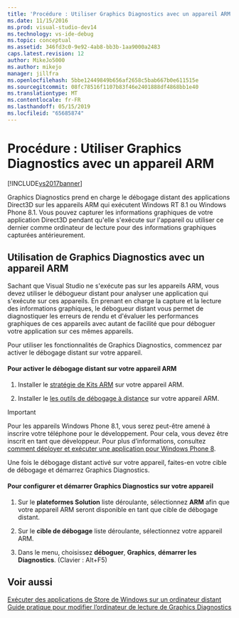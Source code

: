 ```yaml
---
title: 'Procédure : Utiliser Graphics Diagnostics avec un appareil ARM | Microsoft Docs'
ms.date: 11/15/2016
ms.prod: visual-studio-dev14
ms.technology: vs-ide-debug
ms.topic: conceptual
ms.assetid: 346fd3c0-9e92-4ab8-bb3b-1aa9000a2483
caps.latest.revision: 12
author: MikeJo5000
ms.author: mikejo
manager: jillfra
ms.openlocfilehash: 5bbe12449849b656af2658c5bab667b0e611515e
ms.sourcegitcommit: 08fc78516f1107b83f46e2401888df4868bb1e40
ms.translationtype: MT
ms.contentlocale: fr-FR
ms.lasthandoff: 05/15/2019
ms.locfileid: "65685874"
---
```

# <a name="how-to-use-graphics-diagnostics-with-an-arm-device"></a>Procédure : Utiliser Graphics Diagnostics avec un appareil ARM
[!INCLUDE[vs2017banner](../includes/vs2017banner.md)]

Graphics Diagnostics prend en charge le débogage distant des applications Direct3D sur les appareils ARM qui exécutent Windows RT 8.1 ou Windows Phone 8.1. Vous pouvez capturer les informations graphiques de votre application Direct3D pendant qu'elle s'exécute sur l'appareil ou utiliser ce dernier comme ordinateur de lecture pour des informations graphiques capturées antérieurement.  
  
## <a name="using-graphics-diagnostics-with-an-arm-based-device"></a>Utilisation de Graphics Diagnostics avec un appareil ARM  
 Sachant que Visual Studio ne s'exécute pas sur les appareils ARM, vous devez utiliser le débogueur distant pour analyser une application qui s'exécute sur ces appareils. En prenant en charge la capture et la lecture des informations graphiques, le débogueur distant vous permet de diagnostiquer les erreurs de rendu et d'évaluer les performances graphiques de ces appareils avec autant de facilité que pour déboguer votre application sur ces mêmes appareils.  
  
 Pour utiliser les fonctionnalités de Graphics Diagnostics, commencez par activer le débogage distant sur votre appareil.  
  
#### <a name="to-enable-remote-debugging-on-your-arm-based-device"></a>Pour activer le débogage distant sur votre appareil ARM  
  
1. Installer le [stratégie de Kits ARM](https://msdn.microsoft.com/windows/desktop/dn469188) sur votre appareil ARM.  
  
2. Installer le [les outils de débogage à distance](https://my.visualstudio.com/Downloads?q=remote%20tools%20visual%20studio%202015) sur votre appareil ARM.  
  
> [!IMPORTANT]
> Pour les appareils Windows Phone 8.1, vous serez peut-être amené à inscrire votre téléphone pour le développement. Pour cela, vous devez être inscrit en tant que développeur. Pour plus d’informations, consultez [comment déployer et exécuter une application pour Windows Phone 8](https://msdn.microsoft.com/library/windowsphone/develop/ff402565.aspx).  
  
 Une fois le débogage distant activé sur votre appareil, faites-en votre cible de débogage et démarrez Graphics Diagnostics.  
  
#### <a name="to-configure-and-start-graphics-diagnostics-on-your-device"></a>Pour configurer et démarrer Graphics Diagnostics sur votre appareil  
  
1. Sur le **plateformes Solution** liste déroulante, sélectionnez **ARM** afin que votre appareil ARM seront disponible en tant que cible de débogage distant.  
  
2. Sur le **cible de débogage** liste déroulante, sélectionnez votre appareil ARM.  
  
3. Dans le menu, choisissez **déboguer**, **Graphics**, **démarrer les Diagnostics**. (Clavier : Alt+F5)  
  
## <a name="see-also"></a>Voir aussi  
 [Exécuter des applications de Store de Windows sur un ordinateur distant](../debugger/run-windows-store-apps-on-a-remote-machine.md)   
 [Guide pratique pour modifier l’ordinateur de lecture de Graphics Diagnostics](../debugger/how-to-change-the-graphics-diagnostics-playback-machine.md)
